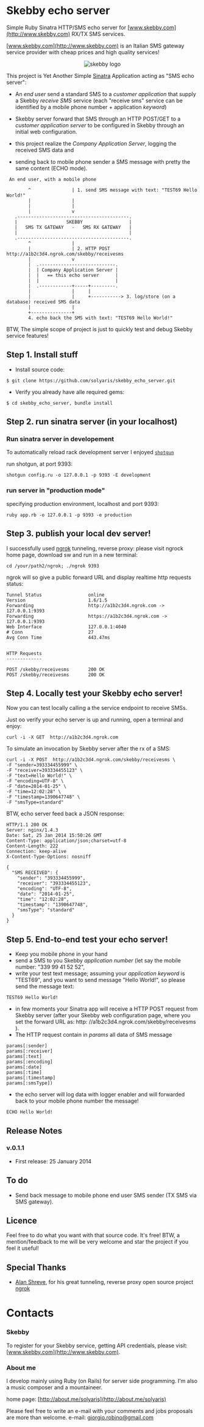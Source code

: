 Skebby echo server
==================

Simple Ruby Sinatra HTTP/SMS echo server for [www.skebby.com](http://www.skebby.com) RX/TX SMS services.


[www.skebby.com](http://www.skebby.com) is an Italian SMS gateway service provider with cheap prices and high quality services! 

<p align="center">
  <img src="http://static.skebby.it/s/i/sms-gratis-business.png" alt="skebby logo">
</p>


This project is Yet Another Simple [Sinatra](http://www.sinatrarb.com/) Application acting as "SMS echo server":

- An *end user* send a standard SMS to a *customer application* that supply a Skebby *receive SMS* service (each "receive sms" service can be identified by a mobile phone number + application *keyword*)

- Skebby server forward that SMS through an HTTP POST/GET to a *customer application server* to be configured in Skebby through an initial web configuration.

- this project realize the *Company Application Server*, logging the received SMS data and 

- sending back to mobile phone sender a SMS message with pretty the same content (ECHO mode).


```
 An end user, with a mobile phone

        ^               | 1. send SMS message with text: "TEST69 Hello World!"
        |               | 
        |               |
        |               v
   .-----------------------------------------.
   |                  SKEBBY                 |
   |   SMS TX GATEWAY   -   SMS RX GATEWAY   |
   |                                         |
   .-----------------------------------------.
        ^               |
        |               | 2. HTTP POST http://a1b2c3d4.ngrok.com/skebby/receivesms
        |               v
        |  .----------------------------.
        |  | Company Application Server | 
        |  |   == this echo server      | 
        |  |                            |
        |  .------------+-----+---------.
        |               |     |
        |               |     +-----------> 3. log/store (on a database) received SMS data
        |               |
        +---------------+
        4. echo back the SMS with text: "TEST69 Hello World!" 

```


BTW, The simple scope of project is just to quickly test and debug Skebby service features! 


## Step 1. Install stuff

- Install source code: 

```
$ git clone https://github.com/solyaris/skebby_echo_server.git
```

- Verify you already have alle required gems: 

```
$ cd skebby_echo_server, bundle install
```


## Step 2. run sinatra server (in your localhost)


### Run sinatra server in developement

To automatically reload rack development server I enjoyed [`shotgun`](https://github.com/rtomayko/shotgun)

run shotgun, at port 9393:

```
shotgun config.ru -o 127.0.0.1 -p 9393 -E development
```


### run server in "production mode"

specifying production environment, localhost and port 9393:

```
ruby app.rb -o 127.0.0.1 -p 9393 -e production
```

## Step 3. publish your local dev server!

I successfully used [ngrok](https://ngrok.com/) tunneling, reverse proxy:
please visit ngrock home page, download sw and run in a new terminal:

```
cd /your/path2/ngrok; ./ngrok 9393
```

ngrok will so give a public forward URL and display realtime http requests status:


	Tunnel Status                 online
	Version                       1.6/1.5
	Forwarding                    http://a1b2c3d4.ngrok.com -> 127.0.0.1:9393
	Forwarding                    https://a1b2c3d4.ngrok.com -> 127.0.0.1:9393
	Web Interface                 127.0.0.1:4040
	# Conn                        27
	Avg Conn Time                 443.47ms


	HTTP Requests
	-------------

	POST /skebby/receivesms       200 OK
	POST /skebby/receivesms       200 OK


## Step 4. Locally test your Skebby echo server!

Now you can test locally calling a the service endpoint to receive SMSs.

Just oo verify your echo server is up and running, open a terminal and enjoy:

```
curl -i -X GET  http://a1b2c3d4.ngrok.com
```

To simulate an invocation by Skebby server after the rx of a SMS:

```
curl -i -X POST  http://a1b2c3d4.ngrok.com/skebby/receivesms \
-F "sender=393334455999" \
-F "receiver=393334455123" \
-F "text=Hello World!" \
-F "encoding=UTF-8" \
-F "date=2014-01-25" \
-F "time=12:02:28" \
-F "timestamp=1390647748" \
-F "smsType=standard"

```

BTW, echo server feed back a JSON response:

```
HTTP/1.1 200 OK
Server: nginx/1.4.3
Date: Sat, 25 Jan 2014 15:50:26 GMT
Content-Type: application/json;charset=utf-8
Content-Length: 222
Connection: keep-alive
X-Content-Type-Options: nosniff

{
  "SMS RECEIVED": {
    "sender": "393334455999",
    "receiver": "393334455123",
    "encoding": "UTF-8",
    "date": "2014-01-25",
    "time": "12:02:28",
    "timestamp": "1390647748",
    "smsType": "standard"
  }
}

```

## Step 5. End-to-end test your echo server!

- Keep you mobile phone in your hand 
- send a SMS to you Skebby *application number* (let say the mobile number: "339 99 41 52 52", 
- write your test text message; assuming your *application keyword* is "TEST69", and you want to send  message "Hello World!", so please send the message text:

```
TEST69 Hello World!
```

- in few moments your Sinatra app will receive a HTTP POST request from Skebby server 
(after your Skebby web configuration page, where you set the forward URL as: http: //a1b2c3d4.ngrok.com/skebby/receivesms ).  
- The HTTP request contain in *params* all data of SMS message 

```
params[:sender]
params[:receiver]
params[:text]
params[:encoding]
params[:date]
params[:time]
params[:timestamp]
params[:smsType])
```	

- the echo server will log data with logger enabler and will forwarded back to your mobile phone number the message!

```
ECHO Hello World!
```


## Release Notes


### v.0.1.1
- First release: 25 January 2014


## To do

- Send back message to mobile phone end user SMS sender (TX SMS via SMS gateway). 


## Licence

Feel free to do what you want with that source code. It's free! 
BTW, a mention/feedback to me will be very welcome and star the project if you feel it useful!


## Special Thanks
- [Alan Shreve](https://github.com/inconshreveable/ngrok), for his great tunneling, reverse proxy open source project [ngrok](https://ngrok.com/)


# Contacts

### Skebby
To register for your Skebby service, getting API credentials, please visit: [www.skebby.com](http://www.skebby.com).

### About me
I develop mainly using Ruby (on Rails) for server side programming. I'm also a music composer and a mountaineer.

home page: [http://about.me/solyaris](http://about.me/solyaris)

Please feel free to write an e-mail with your comments and jobs proposals are more than welcome.
e-mail: [giorgio.robino@gmail.com](mailto:giorgio.robino@gmail.com)
